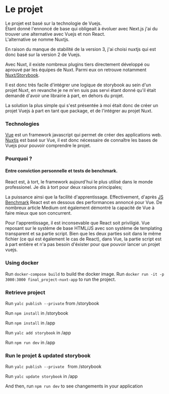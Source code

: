 # Le projet

Le projet est basé sur la technologie de Vuejs. <br>
Étant donné l'ennoncé de base qui obligeait à évoluer avec Next.js j'ai du trouver une alternative avec Vuejs et non React. <br>
L'alternative se nomme Nuxtjs.

En raison du manque de stabilité de la version 3, j'ai choisi nuxtjs qui est donc basé sur la version 2 de Vuejs.

Avec Nuxt, il existe nombreux plugins tiers directement développé ou aprouvé par les équipes de Nuxt.
Parmi eux on retrouve notamment [Nuxt/Storybook](https://storybook.nuxtjs.org/).

Il est donc très facile d'intégrer une logique de storybook au sein d'un projet Nuxt, en revanche je ne m'en suis pas servi étant donné qu'il était demandé d'avoir une librairie à part, en dehors du projet.

La solution la plus simple qui s'est présentée à moi était donc de créer un projet Vuejs à part en tant que package, et de l'intégrer au projet Nuxt.

### Technologies
[Vue](https://vuejs.org/) est un framework javascript qui permet de créer des applications web.  
[Nuxtjs](https://nuxtjs.org/) est basé sur Vue, il est donc nécessaire de connaître les bases de Vuejs pour pouvoir comprendre le projet.

### Pourquoi ?
#### Entre conviction personnelle et tests de benchmark.
React est, à tort, le framework aujourd'hui le plus utilisé dans le monde professionel. Je dis à tort pour deux raisons principales;

La puissance ainsi que la facilité d'apprentissage. Effectivement, d'après [JS Benchmark](https://krausest.github.io/js-framework-benchmark/) React est en dessous des performances annoncé pour Vue. De nombreux article Medium ont également démontré la capacité de Vue à faire mieux que son concurrent.

Pour l'apprentissage, il est inconsevable que React soit priviligié. Vue reposant sur le système de base HTML/JS avec son système de templating transparent et sa partie script. Bien que les deux parties soit dans le même fichier (ce qui est également le cas de React), dans Vue, la partie script est à part entière et n'a pas besoin d'éxister pour que pouvoir lancer un projet vuejs.

### Using docker
Run `docker-compose build` to build the docker image.
Run ``` docker run -it -p 3000:3000 final_project-nuxt-app ``` to run the project.

### Retrieve project
Run ``` yalc publish --private ``` from /storybook

Run ``` npm install ``` in /storybook

Run ``` npm install ``` in /app

Run ``` yalc add storybook ``` in /app

Run ``` npm run dev ``` in /app

### Run le projet & updated storybook
Run ``` yalc publish --private  ``` from /storybook

Run ``` yalc update storybook ``` in /app

And then, run ``` npm run dev ``` to see changements in your application
